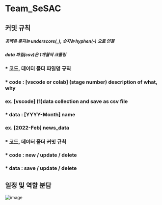 # Team_SeSAC

## 커밋 규칙
##### *공백은 문자는 underscore(_), 숫자는 hyphen(-) 으로 연결*
##### *data 파일(csv)은 1개월씩 크롤링*

###  * 코드, 데이터 폴더 파일명 규칙
###    * code : [vscode or colab] (stage number) description of what, why
### ex. [vscode] (1)data collection and save as csv file
###    * data : [YYYY-Month] name
### ex. [2022-Feb] news_data

###  * 코드, 데이터 폴더 커밋 규칙
###    * code : new / update / delete
###    * data : save / update / delete




## 일정 및 역할 분담

![image](https://github.com/maximin90/Team_SeSAC/assets/113491089/6603e299-03a0-4765-8e97-73b8f38ef10b)
